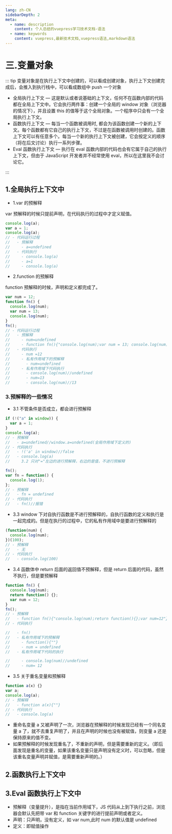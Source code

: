 ```yaml
---
lang: zh-CN
sidebarDepth: 2
meta:
  - name: description
    content: 个人总结的vuepress学习技术文档-语法
  - name: keywords
    content: vuepress,最新技术文档,vuepress语法,markdown语法
---
```


# 三.变量对象

::: tip 变量对象是在执行上下文中创建的，可以看成创建对象，执行上下文创建完成后，会推入到执行栈中，可以看成数组中 push 一个对象

- 全局执行上下文 — 这是默认或者说基础的上下文，任何不在函数内部的代码都在全局上下文中。它会执行两件事：创建一个全局的 window 对象（浏览器的情况下），并且设置 this 的值等于这个全局对象。一个程序中只会有一个全局执行上下文。
- 函数执行上下文 — 每当一个函数被调用时, 都会为该函数创建一个新的上下文。每个函数都有它自己的执行上下文，不过是在函数被调用时创建的。函数上下文可以有任意多个。每当一个新的执行上下文被创建，它会按定义的顺序（将在后文讨论）执行一系列步骤。
- Eval 函数执行上下文 — 执行在 eval 函数内部的代码也会有它属于自己的执行上下文，但由于 JavaScript 开发者并不经常使用 eval，所以在这里我不会讨论它。

:::

## 1.全局执行上下文中

- 1.var 的预解释

var 预解释的时候只提前声明，在代码执行的过程中才定义赋值。

```js
console.log(a);
var a = 1;
console.log(a);
// - 代码运行过程
//   - 预解释
//     - a=undefined
//   - 代码执行
//     - console.log(a)
//     - a=1
//     - console.log(a)
```

- 2.function 的预解释

function 预解释的时候，声明和定义都完成了。

```js
var num = 12;
function fn() {
  console.log(num);
  var num = 13;
  console.log(num);
}
fn();
// - 代码运行过程
//   - 预解释
//     - num=undefined
//     - function fn(){"console.log(num);var num = 13; console.log(num)"}
//   - 代码执行
//     - num =12
//     - 私有作用域下的预解释
//       - num=undefined
//     - 私有作用域下代码执行
//       - console.log(num)//undefined
//       - num=13
//       - console.log(num)//13
```

### 3.预解释的一些情况

- 3.1 不管条件是否成立，都会进行预解释

```js
if (!("a" in window)) {
  var a = 1;
}
console.log(a);
// - 预解释
//   - a=undefined//window.a=undefined(全局作用域下定义的)
// - 代码执行
//   - !('a' in window)//false
//   - console.log(a)
//     3.2 只对"="左边的进行预解释，右边的是值，不进行预解释
```

```js
fn();
var fn = function() {
  console.log(1);
};
// - 预解释
//   - fn = undefined
// - 代码执行
//   - fn()//报错
```

- 3.3 window 下对自执行函数是不进行预解释的，自执行函数的定义和执行是一起完成的。但是在执行的过程中，它的私有作用域中是要进行预解释的

```js
(function(num) {
  console.log(num);
})(100);
// - 预解释
//   - 无
// - 代码执行
//   - console.log(100)
```

- 3.4 函数体中 return 后面的返回值不预解释，但是 return 后面的代码，虽然不执行，但是要预解释

```js
function fn() {
  console.log(num);
  return function() {};
  var num = 12;
}
fn();
// - 预解释
//   - function fn(){"console.log(num);return function(){};var num=12"}
// - 代码执行

//   - fn()
//   - 私有作用域下的预解释
//     - function(){""}
//     - num = undefined
//   - 私有作用域下代码的执行

//     - console.log(num)//undefined
//     - num= 12
```

- 3.5 关于重名变量和预解释

```js
function a(x) {}
var a;
console.log(a);
// - 预解释
//   - function a(x){""}
// - 代码执行
//   - console.log(a)
```

- 重命名变量 a 又被声明了一次，浏览器在预解释的时候发现已经有一个同名变量 a 了，就不去重复声明了，并且在声明的时候也没有被赋值，则变量 a 还是保持原来的值不变。
- 如果预解释的时候发现重名了，不重新的声明，但是需要重新的定义。（即后面发现是重名的变量，如果该重名变量只是声明没有定义时，可以忽略，但是该重名变量声明并赋值，是需要重新声明的。）

## 2.函数执行上下文中

## 3.Eval 函数执行上下文中

- 预解释（变量提升），是指在当前作用域下，JS 代码从上到下执行之前，浏览器会默认先把带 var 和 function 关键字的进行提前声明或者定义。
- 声明：只声明，没有定义，如 var num,此时 num 的默认值是 undefined
- 定义：即赋值操作
